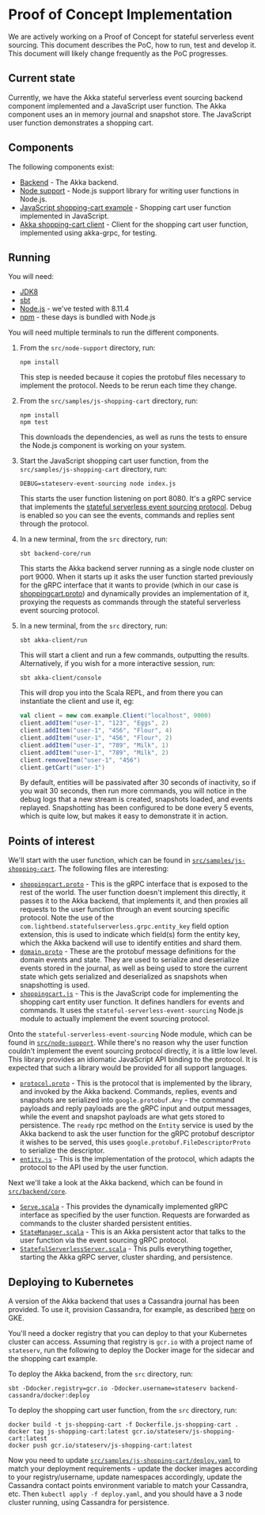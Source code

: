 # Proof of Concept Implementation

We are actively working on a Proof of Concept for stateful serverless event sourcing. This document describes the PoC, how to run, test and develop it. This document will likely change frequently as the PoC progresses.

## Current state

Currently, we have the Akka stateful serverless event sourcing backend component implemented and a JavaScript user function. The Akka component uses an in memory journal and snapshot store. The JavaScript user function demonstrates a shopping cart.

## Components

The following components exist:

* [Backend](../src/backend/core) - The Akka backend.
* [Node support](../src/node-support) - Node.js support library for writing user functions in Node.js.
* [JavaScript shopping-cart example](../src/samples/js-shopping-cart) - Shopping cart user function implemented in JavaScript.
* [Akka shopping-cart client](../src/samples/akka-js-shopping-cart-client) - Client for the shopping cart user function, implemented using akka-grpc, for testing.

## Running

You will need:

* [JDK8](https://adoptopenjdk.net/)
* [sbt](https://www.scala-sbt.org/)
* [Node.js](https://nodejs.org/) - we've tested with 8.11.4
* [npm](https://www.npmjs.com/get-npm) - these days is bundled with Node.js

You will need multiple terminals to run the different components.

1. From the `src/node-support` directory, run:
    
    ```
    npm install
    ```

    This step is needed because it copies the protobuf files necessary to implement the protocol. Needs to be rerun each time they change.
    
2. From the `src/samples/js-shopping-cart` directory, run:

    ```
    npm install
    npm test
    ```
    
    This downloads the dependencies, as well as runs the tests to ensure the Node.js component is working on your system.
    
3. Start the JavaScript shopping cart user function, from the `src/samples/js-shopping-cart` directory, run:

    ```
    DEBUG=stateserv-event-sourcing node index.js
    ```
    
    This starts the user function listening on port 8080. It's a gRPC service that implements the [stateful serverless event sourcing protocol](../src/backend/core/src/main/proto/protocol.proto). Debug is enabled so you can see the events, commands and replies sent through the protocol.
    
4. In a new terminal, from the `src` directory, run:

    ```
    sbt backend-core/run
    ```

    This starts the Akka backend server running as a single node cluster on port 9000. When it starts up it asks the user function started previously for the gRPC interface that it wants to provide (which in our case is [shoppingcart.proto](../src/samples/js-shopping-cart/proto/shoppingcart.proto)) and dynamically provides an implementation of it, proxying the requests as commands through the stateful serverless event sourcing protocol.

5. In a new terminal, from the `src` directory, run:

    ```
    sbt akka-client/run
    ```
    
    This will start a client and run a few commands, outputting the results. Alternatively, if you wish for a more interactive session, run:
    
    ```
    sbt akka-client/console
    ```
    
    This will drop you into the Scala REPL, and from there you can instantiate the client and use it, eg:
    
    ```scala
    val client = new com.example.Client("localhost", 9000)
    client.addItem("user-1", "123", "Eggs", 2)
    client.addItem("user-1", "456", "Flour", 4)
    client.addItem("user-1", "456", "Flour", 2)
    client.addItem("user-1", "789", "Milk", 1)
    client.addItem("user-1", "789", "Milk", 2)
    client.removeItem("user-1", "456")
    client.getCart("user-1")
    ```
    
    By default, entities will be passivated after 30 seconds of inactivity, so if you wait 30 seconds, then run more commands, you will notice in the debug logs that a new stream is created, snapshots loaded, and events replayed. Snapshotting has been configured to be done every 5 events, which is quite low, but makes it easy to demonstrate it in action.
    
## Points of interest

We'll start with the user function, which can be found in [`src/samples/js-shopping-cart`](../src/samples/js-shopping-cart). The following files are interesting:

* [`shoppingcart.proto`](../src/samples/js-shopping-cart/proto/shoppingcart.proto) - This is the gRPC interface that is exposed to the rest of the world. The user function doesn't implement this directly, it passes it to the Akka backend, that implements it, and then proxies all requests to the user function through an event sourcing specific protocol. Note the use of the `com.lightbend.statefulserverless.grpc.entity_key` field option extension, this is used to indicate which field(s) form the entity key, which the Akka backend will use to identify entities and shard them.
* [`domain.proto`](../src/samples/js-shopping-cart/proto/domain.proto) - These are the protobuf message definitions for the domain events and state. They are used to serialize and deserialize events stored in the journal, as well as being used to store the current state which gets serialized and deserialized as snapshots when snapshotting is used.
* [`shoppingcart.js`](../src/samples/js-shopping-cart/shoppingcart.js) - This is the JavaScript code for implementing the shopping cart entity user function. It defines handlers for events and commands. It uses the `stateful-serverless-event-sourcing` Node.js module to actually implement the event sourcing protocol.

Onto the `stateful-serverless-event-sourcing` Node module, which can be found in [`src/node-support`](../src/node-support). While there's no reason why the user function couldn't implement the event sourcing protocol directly, it is a little low level. This library provides an idiomatic JavaScript API binding to the protocol. It is expected that such a library would be provided for all support languages.

* [`protocol.proto`](../src/backend/core/src/main/proto/protocol.proto) - This is the protocol that is implemented by the library, and invoked by the Akka backend. Commands, replies, events and snapshots are serialized into `google.protobuf.Any` - the command payloads and reply payloads are the gRPC input and output messages, while the event and snapshot payloads are what gets stored to persistence. The `ready` rpc method on the `Entity` service is used by the Akka backend to ask the user function for the gRPC protobuf descriptor it wishes to be served, this uses `google.protobuf.FileDescriptorProto` to serialize the descriptor.
* [`entity.js`](../src/node-support/src/entity.js) - This is the implementation of the protocol, which adapts the protocol to the API used by the user function.

Next we'll take a look at the Akka backend, which can be found in [`src/backend/core`](../src/backend/core).

* [`Serve.scala`](../src/stateful-serverless-backend/src/main/scala/com/lightbend/statefulserverless/Serve.scala) - This provides the dynamically implemented gRPC interface as specified by the user function. Requests are forwarded as commands to the cluster sharded persistent entities.
* [`StateManager.scala`](../src/backend/core/src/main/scala/com/lightbend/statefulserverless/StateManager.scala) - This is an Akka persistent actor that talks to the user function via the event sourcing gRPC protocol.
* [`StatefulServerlessServer.scala`](../src/backend/core/src/main/scala/com/lightbend/statefulserverless/StatefulServerlessServer.scala) - This pulls everything together, starting the Akka gRPC server, cluster sharding, and persistence.

## Deploying to Kubernetes

A version of the Akka backend that uses a Cassandra journal has been provided. To use it, provision Cassandra, for example, as described [here](https://github.com/GoogleCloudPlatform/click-to-deploy/tree/master/k8s/cassandra) on GKE.

You'll need a docker registry that you can deploy to that your Kubernetes cluster can access. Assuming that registry is `gcr.io` with a project name of `stateserv`, run the following to deploy the Docker image for the sidecar and the shopping cart example.

To deploy the Akka backend, from the `src` directory, run:

```
sbt -Ddocker.registry=gcr.io -Ddocker.username=stateserv backend-cassandra/docker:deploy
```

To deploy the shopping cart user function, from the `src` directory, run:

```
docker build -t js-shopping-cart -f Dockerfile.js-shopping-cart .
docker tag js-shopping-cart:latest gcr.io/stateserv/js-shopping-cart:latest
docker push gcr.io/stateserv/js-shopping-cart:latest
```

Now you need to update [`src/samples/js-shopping-cart/deploy.yaml`](../src/samples/js-shopping-cart/deploy.yaml) to match your deployment requirements - update the docker images according to your registry/username, update namespaces accordingly, update the Cassandra contact points environment variable to match your Cassandra, etc. Then `kubectl apply -f deploy.yaml`, and you should have a 3 node cluster running, using Cassandra for persistence.

